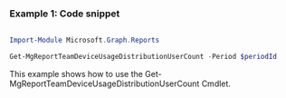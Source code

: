 ### Example 1: Code snippet

```powershell

Import-Module Microsoft.Graph.Reports

Get-MgReportTeamDeviceUsageDistributionUserCount -Period $periodId 

```
This example shows how to use the Get-MgReportTeamDeviceUsageDistributionUserCount Cmdlet.

